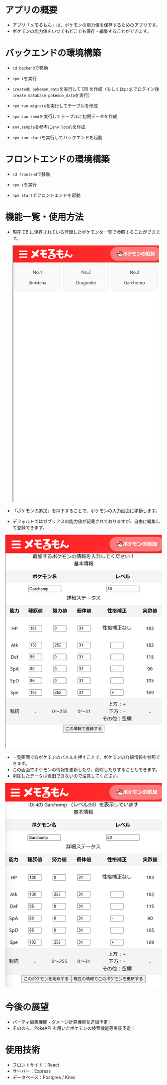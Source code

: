 # アプリの概要

- アプリ「メモるもん」は、ポケモンの能力値を保存するためのアプリです。
- ポケモンの能力値をいつでもどこでも保存・編集することができます。

# バックエンドの環境構築

- `cd backend`で移動

- `npm i`を実行
- `createdb pokemon_data`を実行して DB を作成（もしくは`psql`でログイン後`create database pokemon_data`を実行）

- `npm run migrate`を実行してテーブルを作成
- `npm run seed`を実行してテーブルに初期データを作成

- `env.sample`を参考に`env.local`を作成
- `npm run start`を実行してバックエンドを起動

# フロントエンドの環境構築

- `cd frontend`で移動

- `npm i`を実行
- `npm start`でフロントエンドを起動

# 機能一覧・使用方法

- 現在 DB に保存されている登録したポケモンを一覧で参照することができます。

  ![ホーム画面の画像](./images/home.png)

- 「ポケモンの追加」を押下することで、ポケモンの入力画面に移動します。
- デフォルトではガブリアスの能力値が記載されておりますが、自由に編集して登録できます。

![ポケモン追加画面の画像](./images/register.png)

- 一覧画面で各ポケモンのパネルを押すことで、ポケモンの詳細情報を参照できます。
- この画面でポケモンの情報を更新したり、削除したりすることもできます。
- 削除したデータは復旧できないので注意してください。

![ポケモン詳細画面の画像](./images/detail.png)

# 今後の展望

- パーティ編集機能・ダメージ計算機能を追加予定！
- そののち、PokeAPI を用いたポケモンの検索機能等実装予定！

# 使用技術

- フロントサイド：React
- サーバー：Express
- データベース：Postgres / Knex
